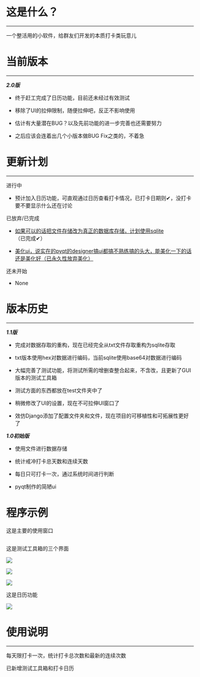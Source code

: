 # 这是什么？

---

一个整活用的小软件，给群友们开发的本质打卡类玩意儿



# 当前版本

---

***2.0版***

- 终于赶工完成了日历功能，目前还未经过有效测试

- 移除了UI的拉伸限制，随便拉伸吧，反正不影响使用

- 估计有大量潜在BUG？以及先前功能的进一步完善也还需要努力

- 之后应该会连着出几个小版本做BUG Fix之类的，不着急
  
  

# 更新计划

---

进行中

- 预计加入日历功能，可直观通过日历查看打卡情况，已打卡日期则✔，没打卡要不要显示什么还在讨论
  
  

已放弃/已完成

- <u>如果可以的话把文件存储改为真正的数据库存储，计划使用sqlite</u> （已完成✔）

- <u>美化ui，说实在的pyqt的designer搞ui都搞不熟练搞的头大，能美化一下的话还是美化好（已永久性放弃美化）</u>
  
  

还未开始

- None
  
  

# 版本历史

---

***1.1版***

* 完成对数据存取的重构，现在已经完全从txt文件存取重构为sqlite存取

* txt版本使用hex对数据进行编码，当前sqlite使用base64对数据进行编码

* 大幅完善了测试功能，将测试所需的增删查整合起来，不含改，且更新了GUI版本的测试工具箱

* 测试方面的东西都放在test文件夹中了

* 稍微修改了UI的设置，现在不可拉伸UI窗口了

* 效仿Django添加了配置文件夹和文件，现在项目的可移植性和可拓展性更好了
  
  

***1.0初始版***

* 使用文件进行数据存储

* 统计戒冲打卡总天数和连续天数

* 每日只可打卡一次，通过系统时间进行判断

* pyqt制作的简陋ui
  
  

# 程序示例

这是主要的使用窗口

<img title="" src="./samples/main.png" alt="" style="zoom:50%;">

这是测试工具箱的三个界面

![](./samples/test1.png)

![](./samples/test2.png)

![](./samples/test3.png)

这是日历功能

![](./samples/calendar.png)

# 使用说明

---

每天限打卡一次，统计打卡总次数和最新的连续次数

已新增测试工具箱和打卡日历
